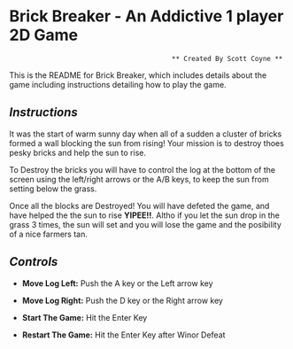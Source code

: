 # Brick  Breaker - An Addictive 1 player 2D Game 

                                             ** Created By Scott Coyne **

This is the README for Brick Breaker, which includes details about the game including instructions detailing how to play the game.

## <i>Instructions</i>

It was the start of warm sunny day when all of a sudden a cluster of bricks formed a wall blocking the sun from rising! Your mission is to destroy thoes pesky bricks and help the sun to rise.

To Destroy the bricks you will have to control the log at the bottom of the screen using the left/right arrows or the A/B keys, to keep the sun from setting below the grass. 

Once all the blocks are Destroyed! You will have defeted the game, and have helped the the sun to rise <b>YIPEE!!</b>. Altho if you let the sun drop in the grass 3 times, the sun will set and you will lose the game and the posibility of a nice farmers tan.

## <i>Controls</i>

* <b>Move Log Left:</b>    Push the A key or the Left arrow key
* <b>Move Log  Right:</b>  Push the D key or the Right arrow key

* <b>Start The Game:</b>   Hit the Enter Key
* <b>Restart The Game:</b> Hit the Enter Key after Winor Defeat
